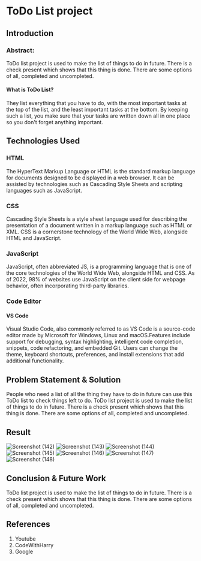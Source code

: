 # ToDo List project
## Introduction
### Abstract:
ToDo list project is used to make the list of things to do in future. There is a check present which shows that this thing is done. There are some options of all, completed and uncompleted.

#### What is ToDo List?
They list everything that you have to do, with the most important tasks at the top of the list, and the least important tasks at the bottom. By keeping such a list, you make sure that your tasks are written down all in one place so you don't forget anything important.

## Technologies Used
### HTML
The HyperText Markup Language or HTML is the standard markup language for documents designed to be displayed in a web browser. It can be assisted by technologies such as Cascading Style Sheets and scripting languages such as JavaScript.

### CSS
Cascading Style Sheets is a style sheet language used for describing the presentation of a document written in a markup language such as HTML or XML. CSS is a cornerstone technology of the World Wide Web, alongside HTML and JavaScript.

### JavaScript
JavaScript, often abbreviated JS, is a programming language that is one of the core technologies of the World Wide Web, alongside HTML and CSS. As of 2022, 98% of websites use JavaScript on the client side for webpage behavior, often incorporating third-party libraries.

### Code Editor
#### VS Code
Visual Studio Code, also commonly referred to as VS Code is a source-code editor made by Microsoft for Windows, Linux and macOS.Features include support for debugging, syntax highlighting, intelligent code completion, snippets, code refactoring, and embedded Git. Users can change the theme, keyboard shortcuts, preferences, and install extensions that add additional functionality.

## Problem Statement & Solution
People who need a list of all the thing they have to do in future can use this ToDo list to check things left to do. ToDo list project is used to make the list of things to do in future. There is a check present which shows that this thing is done. There are some options of all, completed and uncompleted.

## Result
![Screenshot (142)](https://user-images.githubusercontent.com/106834986/185591067-8e3d0092-964d-4551-a412-188878321375.png)
![Screenshot (143)](https://user-images.githubusercontent.com/106834986/185591094-983bcbb7-d4e8-43f2-92ca-15f72c8fb5ff.png)
![Screenshot (144)](https://user-images.githubusercontent.com/106834986/185591115-2afbe5ee-948b-4cf8-b9c1-c5102bee7cef.png)
![Screenshot (145)](https://user-images.githubusercontent.com/106834986/185591138-da4621cd-c490-431a-958f-7f4083a8a5f3.png)
![Screenshot (146)](https://user-images.githubusercontent.com/106834986/185591158-e4adea19-053c-4a1b-b404-bc0977c89744.png)
![Screenshot (147)](https://user-images.githubusercontent.com/106834986/185591171-cdb8f5d1-b20c-4444-9378-5b6a78a8eb83.png)
![Screenshot (148)](https://user-images.githubusercontent.com/106834986/185591191-1a1e8015-0b00-4850-8817-2eaa6a338030.png)

## Conclusion & Future Work
ToDo list project is used to make the list of things to do in future. There is a check present which shows that this thing is done. There are some options of all, completed and uncompleted.


## References

1. Youtube
2. CodeWithHarry
3. Google
